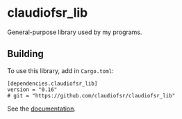 # claudiofsr_lib
General-purpose library used by my programs.

## Building

To use this library, add in `Cargo.toml`:
```
[dependencies.claudiofsr_lib]
version = "0.16"
# git = "https://github.com/claudiofsr/claudiofsr_lib"

```

See the [documentation](https://docs.rs/claudiofsr_lib/latest/claudiofsr_lib/).
